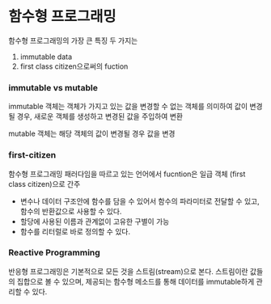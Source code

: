 # 함수형 프로그래밍

함수형 프로그래밍의 가장 큰 특징 두 가지는 

1. immutable data 
2. first class citizen으로써의 fuction

### immutable vs mutable

immutable 객체는 객체가 가지고 있는 값을 변경할 수 없는 객체를 의미하여 값이 변경될 경우, 새로운 객체를 생성하고 변경된 값을 주입하여 변환

mutable 객체는 해당 객체의 값이 변경될 경우 값을 변경

### first-citizen

함수형 프로그래밍 패러다임을 따르고 있는 언어에서 fucntion은 일급 객체 (first class citizen)으로 간주

- 변수나 데이터 구조안에 함수를 담을 수 있어서 함수의 파라미터로 전달할 수 있고, 함수의 반환값으로 사용할 수 있다.
- 할당에 사용된 이름과 관계없이 고유한 구별이 가능
- 함수를 리터럴로 바로 정의할 수 있다.

### Reactive Programming

반응형 프로그래밍은 기본적으로 모든 것을 스트림(stream)으로 본다. 스트림이란 값들의 집합으로 볼 수 있으며, 제공되는 함수형 메소드를 통해 데이터를 immutable하게 관리할 수 있다.